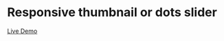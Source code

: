 # Responsive thumbnail or dots slider
<a target="_blank" href="http://developer.oguzhansengul.com/rc-slider">Live Demo</a>
